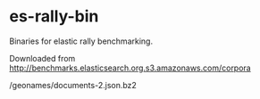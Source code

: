 # es-rally-bin

Binaries for elastic rally benchmarking.

Downloaded from http://benchmarks.elasticsearch.org.s3.amazonaws.com/corpora

/geonames/documents-2.json.bz2
